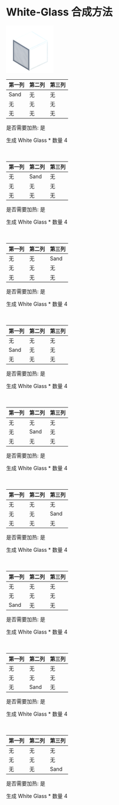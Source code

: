 # White-Glass 合成方法

![Icon](5fd59004f25b631449c6e7a13285f746.png)

|第一列|第二列|第三列|
|----|-----|-----|
|Sand|无|无|
|无|无|无|
|无|无|无|

是否需要加热: 是

生成 White Glass \* 数量 4
<br/> <br/> <br/> 

|第一列|第二列|第三列|
|----|-----|-----|
|无|Sand|无|
|无|无|无|
|无|无|无|

是否需要加热: 是

生成 White Glass \* 数量 4
<br/> <br/> <br/> 

|第一列|第二列|第三列|
|----|-----|-----|
|无|无|Sand|
|无|无|无|
|无|无|无|

是否需要加热: 是

生成 White Glass \* 数量 4
<br/> <br/> <br/> 

|第一列|第二列|第三列|
|----|-----|-----|
|无|无|无|
|Sand|无|无|
|无|无|无|

是否需要加热: 是

生成 White Glass \* 数量 4
<br/> <br/> <br/> 

|第一列|第二列|第三列|
|----|-----|-----|
|无|无|无|
|无|Sand|无|
|无|无|无|

是否需要加热: 是

生成 White Glass \* 数量 4
<br/> <br/> <br/> 

|第一列|第二列|第三列|
|----|-----|-----|
|无|无|无|
|无|无|Sand|
|无|无|无|

是否需要加热: 是

生成 White Glass \* 数量 4
<br/> <br/> <br/> 

|第一列|第二列|第三列|
|----|-----|-----|
|无|无|无|
|无|无|无|
|Sand|无|无|

是否需要加热: 是

生成 White Glass \* 数量 4
<br/> <br/> <br/> 

|第一列|第二列|第三列|
|----|-----|-----|
|无|无|无|
|无|无|无|
|无|Sand|无|

是否需要加热: 是

生成 White Glass \* 数量 4
<br/> <br/> <br/> 

|第一列|第二列|第三列|
|----|-----|-----|
|无|无|无|
|无|无|无|
|无|无|Sand|

是否需要加热: 是

生成 White Glass \* 数量 4
<br/> <br/> <br/> 

